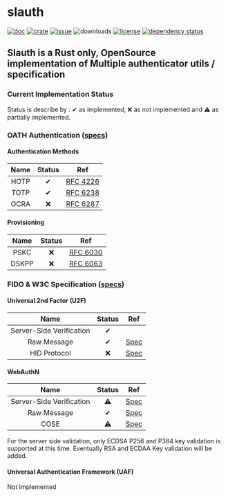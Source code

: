# slauth
[![doc](https://docs.rs/slauth/badge.svg)](https://docs.rs/slauth/)
[![crate](https://img.shields.io/crates/v/slauth.svg)](https://crates.io/crates/slauth)
[![issue](https://img.shields.io/github/issues/devolutions/slauth.svg)](https://github.com/devolutions/slauth/issues)
![downloads](https://img.shields.io/crates/d/slauth.svg)
[![license](https://img.shields.io/crates/l/slauth.svg)](https://github.com/devolutions/slauth/blob/master/LICENSE)
[![dependency status](https://deps.rs/repo/github/devolutions/slauth/status.svg)](https://deps.rs/repo/github/devolutions/slauth)

## Slauth is a Rust only, OpenSource implementation of Multiple authenticator utils / specification

### Current Implementation Status
Status is describe by : ✔ as implemented, ❌ as not implemented and ⚠️ as partially implemented.

### OATH Authentication ([specs](https://openauthentication.org/specifications-technical-resources/))

#### Authentication Methods

| Name | Status |                        Ref                       |
|:----:|:------:|:-------------------------------------------------:|
| HOTP |    ✔   |  [RFC 4226](https://tools.ietf.org/html/rfc4226) |
| TOTP |    ✔   |  [RFC 6238](https://tools.ietf.org/html/rfc6238) |
| OCRA |    ❌   |  [RFC 6287](https://tools.ietf.org/html/rfc6287) |

#### Provisioning

| Name | Status |                        Ref                       |
|:----:|:------:|:-------------------------------------------------:|
| PSKC |    ❌   | [RFC 6030](https://tools.ietf.org/html/rfc6030) |
| DSKPP |    ❌   |  [RFC 6063](https://tools.ietf.org/html/rfc6063) |


### FIDO & W3C Specification ([specs](https://fidoalliance.org/specifications/download/))

#### Universal 2nd Factor (U2F)

| Name | Status |                        Ref                       |
|:----:|:------:|:-------------------------------------------------:|
| Server-Side Verification |    ✔   |  |
| Raw Message |    ✔   |  [Spec](https://fidoalliance.org/specs/fido-u2f-v1.2-ps-20170411/fido-u2f-raw-message-formats-v1.2-ps-20170411.html) |
| HID Protocol |    ❌   |  [Spec](https://fidoalliance.org/specs/fido-u2f-v1.2-ps-20170411/fido-u2f-hid-protocol-v1.2-ps-20170411.html) |

#### WebAuthN

| Name | Status |                        Ref                       |
|:----:|:------:|:-------------------------------------------------:|
| Server-Side Verification |    ⚠️   | [Spec](https://www.w3.org/TR/webauthn/) |
| Raw Message |    ✔   |  [Spec](https://www.w3.org/TR/webauthn/) |
| COSE |    ⚠️   |  [Spec](https://tools.ietf.org/html/rfc8152) |

For the server side validation, only ECDSA P256 and P384 key validation is supported at this time. Eventually RSA and ECDAA Key validation will be added. 

#### Universal Authentication Framework (UAF)

Not Implemented